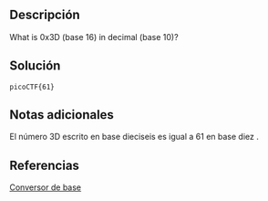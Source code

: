 ## Descripción
What is 0x3D (base 16) in decimal (base 10)?

## Solución
```bash()
picoCTF{61}
```

## Notas adicionales
El número 3D escrito en base dieciseis es igual a 61 en base diez .

## Referencias 
[Conversor de base](https://wims.univ-cotedazur.fr/wims/es_tool~number~baseconv.es.html)